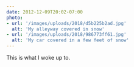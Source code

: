 ```yaml
---
date: 2012-12-09T20:02-07:00
photo:
- url: '/images/uploads/2018/d5b225b2ad.jpg'
  alt: 'My alleyway covered in snow'
- url: '/images/uploads/2018/986773ff61.jpg'
  alt: 'My car covered in a few feet of snow'
---
```

This is what I woke up to.
